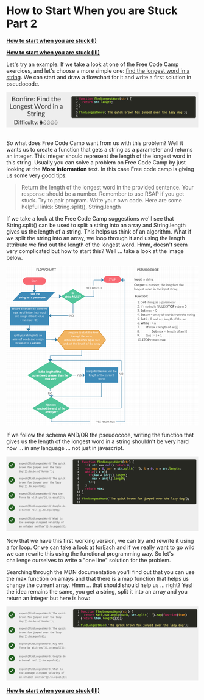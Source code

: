 # How to Start When you are Stuck Part 2

**[How to start when you are stuck (I)](/How-To-Start-When-Stuck-I)**

**[How to start when you are stuck (III)](How-To-Start-When-Stuck-III)**

Let's try an example. If we take a look at one of the Free Code Camp exercices, and let's choose a more simple one: [find the longest word in a string](http://www.freecodecamp.com/challenges/Algorithm-find-the-longest-word-in-a-string). We can start and draw a flowchart for it and write a first solution in pseudocode.

![Algorithm in pseudocode](./images/How-To-Start-When-You-Are-Stuck/Algorithm-1.png)

## 

So what does Free Code Camp want from us with this problem? Well it wants us to create a function that gets a string as a parameter and returns an integer. This integer should represent the length of the longest word in this string. Usually you can solve a problem on Free Code Camp by just looking at the **More information** text. In this case Free code camp is giving us some very good tips:

> Return the length of the longest word in the provided sentence. Your response should be a number. Remember to use RSAP if you get stuck. Try to pair program. Write your own code. Here are some helpful links: String.split(), String.length

If we take a look at the Free Code Camp suggestions we'll see that String.split() can be used to split a string into an array and String.length gives us the length of a string. This helps us think of an algorithm. What if we split the string into an array, we loop through it and using the length attribute we find out the length of the longest word. Hmm, doesn't seem very complicated but how to start this? Well ... take a look at the image below.

![Flowchart](./images/How-To-Start-When-You-Are-Stuck/Flowchart.png)

If we follow the schema AND/OR the pseudocode, writing the function that gives us the length of the longest word in a string shouldn't be very hard now ... in any language ... not just in javascript.

![Algorithm](./images/How-To-Start-When-You-Are-Stuck/Algorithm-2.png)

Now that we have this first working version, we can try and rewrite it using a for loop. Or we can take a look at forEach and if we really want to go wild we can rewrite this using the functional programming way. So let's challenge ourselves to write a "one line" solution for the problem.

Searching through the MDN documentation you'll find out that you can use the max function on arrays and that there is a map function that helps us change the current array. Hmm ... that should should help us ... right? Yes! the idea remains the same, you get a string, split it into an array and you return an integer but here is how:

![Algorithm](./images/How-To-Start-When-You-Are-Stuck/Algorithm-3.png)

**[How to start when you are stuck (III)](How-To-Start-When-Stuck-III)**
